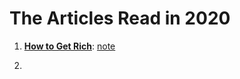 # The Articles Read in 2020 #

1. [**How to Get Rich**](https://nav.al/rich): 
    [note](articles/HowToGetRich.md)

2.










